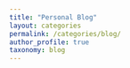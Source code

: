 ```yaml
---
title: "Personal Blog"
layout: categories
permalink: /categories/blog/
author_profile: true
taxonomy: blog
---
```

